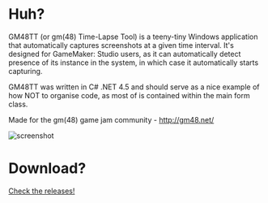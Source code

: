 # Huh?

GM48TT (or gm(48) Time-Lapse Tool) is a teeny-tiny Windows application that automatically captures screenshots at a given time interval.
It's designed for GameMaker: Studio users, as it can automatically detect presence of its instance in the system, in which case
it automatically starts capturing.

GM48TT was written in C# .NET 4.5 and should serve as a nice example of how NOT to organise code, as most of is contained within the main form class.

Made for the gm(48) game jam community - http://gm48.net/

![screenshot](http://dl.blokatt.net/img/gm48tt/scr_1_0_2.png)

# Download?
[Check the releases!](https://github.com/Blokatt/GM48TT/releases)
